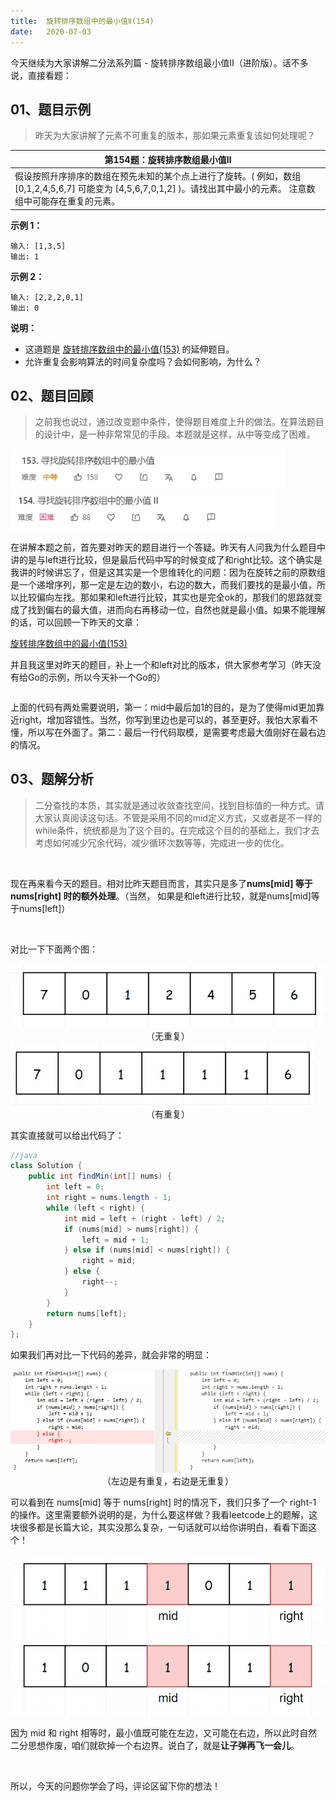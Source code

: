 ```yaml
---
title:	旋转排序数组中的最小值Ⅱ(154)
date:	2020-07-03
---
```


今天继续为大家讲解二分法系列篇 - 旋转排序数组最小值Ⅱ（进阶版）。话不多说，直接看题：

## 01、题目示例

> 昨天为大家讲解了元素不可重复的版本，那如果元素重复该如何处理呢？

| 第154题：旋转排序数组最小值Ⅱ                                 |
| ------------------------------------------------------------ |
| 假设按照升序排序的数组在预先未知的某个点上进行了旋转。( 例如，数组 [0,1,2,4,5,6,7] 可能变为 [4,5,6,7,0,1,2] )。请找出其中最小的元素。  注意数组中可能存在重复的元素。 |

**示例 1：**

```
输入: [1,3,5]
输出: 1
```

**示例 2：**

```
输入: [2,2,2,0,1]
输出: 0
```

**说明：**

- 这道题是 [旋转排序数组中的最小值(153)](1.9/904.md) 的延伸题目。
- 允许重复会影响算法的时间复杂度吗？会如何影响，为什么？

## 02、题目回顾

> 之前我也说过，通过改变题中条件，使得题目难度上升的做法。在算法题目的设计中，是一种非常常见的手段。本题就是这样，从中等变成了困难。

<img src="./905/1.jpg" alt="PNG" style="zoom: 80%;" />

<img src="./905/2.jpg" alt="PNG" style="zoom: 80%;" />

在讲解本题之前，首先要对昨天的题目进行一个答疑。昨天有人问我为什么题目中讲的是与left进行比较，但是最后代码中写的时候变成了和right比较。这个确实是我讲的时候讲忘了，但是这其实是一个思维转化的问题：因为在旋转之前的原数组是一个递增序列，那一定是左边的数小，右边的数大，而我们要找的是最小值，所以比较偏向左找。那如果和left进行比较，其实也是完全ok的，那我们的思路就变成了找到偏右的最大值，进而向右再移动一位，自然也就是最小值。如果不能理解的话，可以回顾一下昨天的文章：

[旋转排序数组中的最小值(153)](1.9/904.md) 

并且我这里对昨天的题目，补上一个和left对比的版本，供大家参考学习（昨天没有给Go的示例，所以今天补一个Go的）

```go

```

上面的代码有两处需要说明，第一：mid中最后加1的目的，是为了使得mid更加靠近right，增加容错性。当然，你写到里边也是可以的，甚至更好。我怕大家看不懂，所以写在外面了。第二：最后一行代码取模，是需要考虑最大值刚好在最右边的情况。

## 03、题解分析

> 二分查找的本质，其实就是通过收敛查找空间，找到目标值的一种方式。请大家认真阅读这句话。不管是采用不同的mid定义方式，又或者是不一样的while条件，统统都是为了这个目的。在完成这个目的的基础上，我们才去考虑如何减少冗余代码，减少循环次数等等，完成进一步的优化。

 <br/>

现在再来看今天的题目。相对比昨天题目而言，其实只是多了**nums[mid] 等于 nums[right] 时的额外处理**。（当然， 如果是和left进行比较，就是nums[mid]等于nums[left]）

 <br/>

对比一下下面两个图：

<img src="./905/3.jpg" alt="PNG" style="zoom: 67%;" />

<center>（无重复） </b></center>

<img src="./905/4.jpg" alt="PNG" style="zoom: 67%;" />

<center>（有重复） </b></center>

其实直接就可以给出代码了：

```java
//java
class Solution {
    public int findMin(int[] nums) {
        int left = 0;
        int right = nums.length - 1; 
        while (left < right) {
            int mid = left + (right - left) / 2;
            if (nums[mid] > nums[right]) {
                left = mid + 1;
            } else if (nums[mid] < nums[right]) {
                right = mid;
            } else {
                right--;
            }
        }
        return nums[left];
    }
};

```

如果我们再对比一下代码的差异，就会非常的明显：

<img src="./905/5.jpg" alt="PNG" style="zoom: 80%;" />

<center>（左边是有重复，右边是无重复） </b></center>

可以看到在 nums[mid] 等于 nums[right] 时的情况下，我们只多了一个 right-1 的操作。这里需要额外说明的是，为什么要这样做？我看leetcode上的题解，这块很多都是长篇大论，其实没那么复杂，一句话就可以给你讲明白，看看下面这个！

<img src="./905/6.jpg" alt="PNG" style="zoom: 67%;" />

因为 mid 和 right 相等时，最小值既可能在左边，又可能在右边，所以此时自然二分思想作废，咱们就砍掉一个右边界。说白了，就是**让子弹再飞一会儿**。

 <br/>

所以，今天的问题你学会了吗，评论区留下你的想法！
